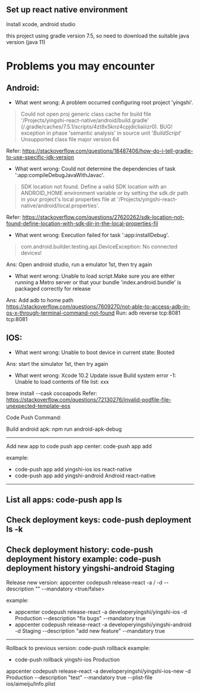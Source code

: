 ## Set up react native environment
Install xcode, android studio

this project using gradle version 7.5, so need to download the suitable java version (java 11)

# Problems you may encounter
## Android:

* What went wrong:
A problem occurred configuring root project 'yingshi'.
> Could not open proj generic class cache for build file '/Projects/yingshi-react-native/android/build.gradle' (/.gradle/caches/7.5.1/scripts/4zt8x5knz4cpjdicliaiiizr0).
   > BUG! exception in phase 'semantic analysis' in source unit '_BuildScript_' Unsupported class file major version 64


Refer:
https://stackoverflow.com/questions/18487406/how-do-i-tell-gradle-to-use-specific-jdk-version



* What went wrong:
Could not determine the dependencies of task ':app:compileDebugJavaWithJavac'.
> SDK location not found. Define a valid SDK location with an ANDROID_HOME environment variable or by setting the sdk.dir path in your project's local properties file at '/Projects/yingshi-react-native/android/local.properties'.


Refer:
https://stackoverflow.com/questions/27620262/sdk-location-not-found-define-location-with-sdk-dir-in-the-local-properties-fil


* What went wrong:
Execution failed for task ':app:installDebug'.
> com.android.builder.testing.api.DeviceException: No connected devices!

Ans:
Open android studio, run a emulator 1st, then try again

* What went wrong:
Unable to load script.Make sure you are either running a Metro server or that your bundle 'index.android.bundle' is packaged correctly for release

Ans:
Add adb to home path
	https://stackoverflow.com/questions/7609270/not-able-to-access-adb-in-os-x-through-terminal-command-not-found
Run: adb reverse tcp:8081 tcp:8081



## IOS:
* What went wrong:
Unable to boot device in current state: Booted

Ans: start the simulator 1st, then try again


* What went wrong:
Xcode 10.2 Update issue Build system error -1: Unable to load contents of file list: xxx

brew install --cask cocoapods
Refer: https://stackoverflow.com/questions/72130276/invalid-podfile-file-unexpected-template-eos


Code Push Command:

Build android apk:
npm run android-apk-debug

---------------------------------------------
Add new app to code push app center:
code-push app add <appName> <os> <platform>

example:
- code-push app add yingshi-ios ios react-native
- code-push app add yingshi-android Android react-native
---------------------------------------------

List all apps:
code-push app ls
---------------------------------------------

Check deployment keys:
code-push deployment ls <appName> -k
---------------------------------------------

Check deployment history:
code-push deployment history <appName> <deploymentName>
example:
code-push deployment history yingshi-android Staging
---------------------------------------------

Release new version:
appcenter codepush release-react -a <developerName>/<appName> -d <deploymentName> --description "<description>" --mandatory <true/false>

example:
- appcenter codepush release-react -a developeryingshi/yingshi-ios -d Production --description "fix bugs" --mandatory true
- appcenter codepush release-react -a developeryingshi/yingshi-android -d Staging --description "add new feature" --mandatory true
---------------------------------------------

Rollback to previous version:
code-push rollback <appName> <deploymentName>
example:
- code-push rollback yingshi-ios Production


appcenter codepush release-react -a developeryingshi/yingshi-ios-new -d Production --description "test" --mandatory true --plist-file ios/aimeiju/Info.plist